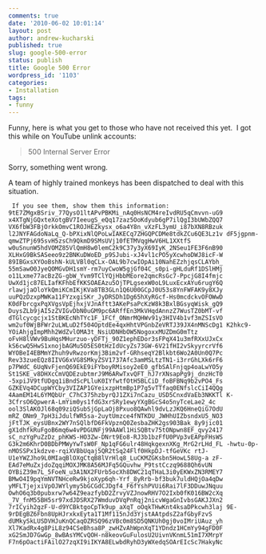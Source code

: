 ```yaml
---
comments: true
date: '2010-06-02 10:01:14'
layout: post
author: andrew-kucharski
published: true
slug: google-500-error
status: publish
title: Google 500 Error
wordpress_id: '1103'
categories:
- Installation
tags:
- funny
---
```


Funny, here is what you get to those who have not received this yet.  I got this while on YouTube unlink accounts:


> 500 Internal Server Error

Sorry, something went wrong.

A team of highly trained monkeys has been dispatched to deal with this situation.


`
If you see them, show them this information:
9tE7ZMgxBSriv_77QysO1ltAPvPBKMi_nAq0HsNCM4reIvdRU5qCmvvn-uG9
x4XTgNjGQxteXotgBV7IeeugS_eQq17zaz5OoKdyub6gP7ilQgI3bUWbZQQ7
VX6fbW3FBjOrkkOmvC1ROJHEZkysx_o6a4Y8n_vXzFL3ymU_i87bXN8RBzuk
l2JNYFAGdoNaLq_Q-bPXixNlQPoLwIAKECq7ZHGQPCDMe8tdkZCu6QE3Lz1v
dF5jgpnm-qmwZTPj695svH5zsCh9QkmD9SMsUVj10fETMVqgHwV6HL1XXtfS
w0uSnunW5hdVOMZ85VlQmH8w0lemC2k9C37y3yX69IyK_2NSeu1FE3F6nB90
XLHxG9BkSASeeo9z2BNKuDWoED_p9SJubi-xJ4vl1cPO5yXcwhoDWJ8icF-W
89IBGxsXYOoBshN-kULVBl0qCLx-OAL9b7cwIOpAi10NahEZzhjqsCLAYbh_
55mSawO0JyeQOMGvDH1smY-rm7uyCwoW5gjGf04C_s0pi-gHLduRf1DSlHMj
o11Lxme77acBzZG-gbW_Yvm9TClYQjHbbMEore2qmcRsGc7-PpcjG8I4fmjc
UwXd1jc87ELIafKFhbEfKKSOAEAzu5OjTPLgsexW0oL9LuxEcxAYu6rugY6Q
rlawjjaOloYkQmiKCmIKjKVa8TB3GLn1Q6U00GCpJ0U53s8YnFWFAK9y8XJy
uuPQzDzxpMWKa11FYzxgiSKr_JyDRSDh1Dg65hXyRGcf-Hs0mcdckvOFOWwD
K0dFbrcgxPqXVgsVpEjhxjVJnAftt3AKePsaPcKzW8k3BxlBGsyqWisk_gQ9
DuysZLb9jAI5zZVIGvDbN0uGM9pc6ARffEn3MkVHqdAnnzZ7WusTZ0bMT-vf
dTGlcycgcjx1StBKEcNhTYc1F_1FCf_ONmrMQHWv91y3HIV4b1vf3mZSIsVO
wm2uf0WjBFWr2uLWLuD2f504OptdEe4qxHhtVPGnbZeVRTJ39JX4nMNScDg1
K2hkc9-YOiAhjgImpMhh2WdZvlOMA3t_NsiUDNHbOW5NogoxxMUZDmG0mTtz
oFvH8lVWv9BuHqsMHurzuo-yDFTj_90Z1ephEDor3sFPqX41u3mfRXxUJxCx
kS6cwQ5HwS1xnojbAGMu5O5ES0tHzIdUcyZs73GW-6V21fHI2vSkyyrcrVf6
WYOBeI4EBMmYZhuh9vRwzorKmj3Bim2vf-GRhseqY2Blkbt6Wo2A0Un0Q7Pc
Rev33zueEQz8IIVG6xVG8SMkyZSV1737Afc3amMSLtzTN1-i3rrGhLXk6rF6
p7PWdC_6UqNvFjenQ69EkE9iFYboyRMisoy2eE0_gfbSAlFnjqp4oaLwYO5y
St1SKE_v8DHXcCmVQDEzubtmrJ9M6ARwTxvQFT_hJ7rXNsapPg9j_dnzHcT0
-5xpiJV9tfUDgq1iBndScPLluK0IYfwtfOtH5BLCiD_foBFBNq9b2vPO4_Fs
GZKEVq4DCupWYCby3VIZAP1GYeixzpHtmBp1P7g5vTTfaq0ENfslcCiI4QQg
4AamEM14L6YMQbUr_C7hC375hzbyrQJ1ZXi7nCazu_USD5CnxdVaEb3NKKTl
K-3CfrsO6QpwerA-LmYim0ys1fdG3xrSRy1ewyYXgBGcS4o5nyTceLae2_4c
ool3SlAKOJl68q09ziQSubSjGpLaOj8Pxuo8QAwhl9dvLzJKQ6HneQiG7OdU
mRZ_ONm9_7pH3iJdulfWR5sa-2uytUmzce4fNTKDU_JWHhUIZbsndxU5_NO3
jFtTJK_eysUBnx2WY7nSQlbfD6FkVpznQ0ZesbaZHK2gs903Bak_8y9jic01
gX1dhfkRuFgoB6mq6w4vPDGUNFj99AAWl1HiSQBtv75tONpwn8EF_qvy2417
sC_nzYgPuZzDz_phKWS-HO3Zw-DNrt9Eo8-RJ3b1bzFfU0PVp3vEAPpFHsWS
G3k2m6KhrD0BDbPMWyYwTsW0F_Np1qFG6ulr48HqkgexnXKg_MrG2rLHd_FL
-hwtu-0p-nMOSSPx1kdzve-rqiXVBbUqaj5QR2tSq24Flf0HkpDJ-tfGeVKc
rtJ-U1eYWZJho9L0MIaqBlOXgCtqB8lVrHlq8_LuCKMZGKsbn5HowL58Ug-a
zF-EAd7eMuZxjdoZqqiMOXJMK8A56MJFq5GQuvhw_P9tstCczq9688Qh6vUN
OYBiZ39m7L_5FoeN_u3A1NX2FUrb5ocXh8DWC21qTHaL3i0yEKWxZN3RMEY7
BMwO4I9pqYmNVTNHceRw9kjoXyp6qh-Yrf_8yRrb-bf3buk7uldHQjOa4qDw
yMFLTjejxiVpOJWYlymy5bGCGdCJDgf4_F6fYshPVUi6Rai7lF3DDuwJNquu
OwhO6q3b0pubxrw7w64Z9eazfybD2ZrvyVZJnowRHV7O2Ixb0fK016BW2cXq
_7V_fnM55BH5sr97xdJDSRX27WmduvDVqPnRqj2nicvWgaGnIvbsGAKJJXn2
7rICyih2gzF-U-d9YCBktgoCpTk9up_aXqT_oOqkTHwKnt4ksaDPkcwh3laj
9E-9rDEgBZ6Fbn8UpHJrxkxEyta1T1Mf115nJd3YjstAAtpdsZ2afGbyFzvS
dUMkySkLUSDVHJuKnQCaqOZRSQ96zVBc0m8SD5QNKUh0gj0voIMriUAuz_yh
Xl7KadRx4g8PiL8z94CSeBhsa8P_zwHZvAhWpnXqT1YDndz1HCmYy94gFD0F
xG2SmJD7GwGp_8wBAsYMCvQOH-n8keovGuFulosU2UivnVKnmL51mI7XMrpY
F7n6pOactiFAilO27zqXI9iIKYA8ELwbdRyhD3yWXedqSOArEIcSc7HakyNc`
